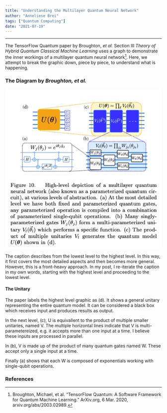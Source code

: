 ```yaml
---
title: "Understanding the Multilayer Quantum Neural Network"
author: "Anneliese Brei"
tags: ["Quantum Computing"] 
date: "2021-07-19" 
---
```

-------
The TensorFlow Quantum paper by Broughton, *et al.* Section III *Theory of Hybrid Quantum Classical Machine Learning* uses a graph to demonstrate the inner workings of a multilayer quantum neural network[^1]. Here, we attempt to break the graphic down, piece by piece, to understand what is happening.

### The Diagram by *Broughton, et al.*

![Complete diagram from paper](para-q-circuit.png "Complete diagram")

The caption describes from the lowest level to the highest level. In this way, it first covers the most detailed aspects and then becomes more general. However, this is a front-heavy approach. In my post, I re-iterate the caption in my own words, starting with the highest level and proceeding to the lowest level.

#### The Unitary

The paper labels the highest level graphic as (d). It shows a general unitary representing the entire quantum model. It can be considered a black box which receives input and produces results as output.

In the next level, (c), U is equivallent to the product of multiple smaller unitaries, named V. The multiple horizontal lines indicate that V is multi-parametereized, e.g. it accepts more than one input at a time. I believe these inputs are processed in parallel.

In (b), V is made up of the product of many quantum gates named W. These accept only a single input at a time.

Finally (a) shows that each W is composed of exponentials working with single-qubit operations. 

### References
[^1]: Broughton, Michael, et al. “TensorFlow Quantum: A Software Framework for Quantum Machine Learning.” ArXiv.org, 6 Mar. 2020, arxiv.org/abs/2003.02989.
